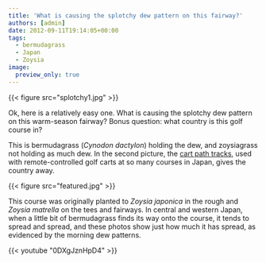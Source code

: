 ```yaml
---
title: 'What is causing the splotchy dew pattern on this fairway?'
authors: [admin]
date: 2012-09-11T19:14:05+00:00
tags:
  - bermudagrass
  - Japan
  - Zoysia
image:
  preview_only: true
---
```


{{< figure src="splotchy1.jpg" >}}

Ok, here is a relatively easy one. What is causing the splotchy dew pattern on this warm-season fairway? Bonus question: what country is this golf course in?

This is bermudagrass (*Cynodon dactylon*) holding the dew, and zoysiagrass not holding as much dew. In the second picture, the [cart path tracks](https://youtu.be/0DXgJznHpD4), used with remote-controlled golf carts at so many courses in Japan, gives the country away.

{{< figure src="featured.jpg" >}}

This course was originally planted to *Zoysia japonica* in the rough and *Zoysia matrella* on the tees and fairways. In central and western Japan, when a little bit of bermudagrass finds its way onto the course, it tends to spread and spread, and these photos show just how much it has spread, as evidenced by the morning dew patterns.

{{< youtube "0DXgJznHpD4" >}}
<br>
